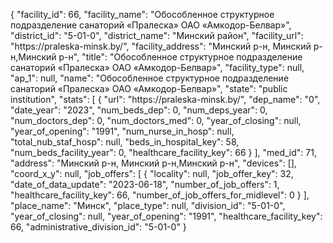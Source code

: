 {
    "facility_id": 66,
    "facility_name": "Обособленное структурное подразделение санаторий «Пралеска» ОАО «Амкодор-Белвар»",
    "district_id": "5-01-0",
    "district_name": "Минский район",
    "facility_url": "https:\/\/praleska-minsk.by\/",
    "facility_address": "Минский р-н, Минский р-н,Минский р-н",
    "title": "Обособленное структурное подразделение санаторий «Пралеска» ОАО «Амкодор-Белвар»",
    "facility_type": null,
    "ap_1": null,
    "name": "Обособленное структурное подразделение санаторий «Пралеска» ОАО «Амкодор-Белвар»",
    "state": "public institution",
    "stats": [
        {
            "url": "https:\/\/praleska-minsk.by\/",
            "dep_name": "0",
            "date_year": "2023",
            "num_beds_dep": 0,
            "num_deps_year": 0,
            "num_doctors_dep": 0,
            "num_doctors_med": 0,
            "year_of_closing": null,
            "year_of_opening": "1991",
            "num_nurse_in_hosp": null,
            "total_nub_staf_hosp": null,
            "beds_in_hospital_key": 58,
            "num_beds_facility_year": 0,
            "healthcare_facility_key": 66
        }
    ],
    "med_id": 71,
    "address": "Минский р-н, Минский р-н,Минский р-н",
    "devices": [],
    "coord_x_y": null,
    "job_offers": [
        {
            "locality": null,
            "job_offer_key": 32,
            "date_of_data_update": "2023-06-18",
            "number_of_job_offers": 1,
            "healthcare_facility_key": 66,
            "number_of_job_offers_for_midlevel": 0
        }
    ],
    "place_name": "Минск",
    "place_type": null,
    "division_id": "5-01-0",
    "year_of_closing": null,
    "year_of_opening": "1991",
    "healthcare_facility_key": 66,
    "administrative_division_id": "5-01-0"
}